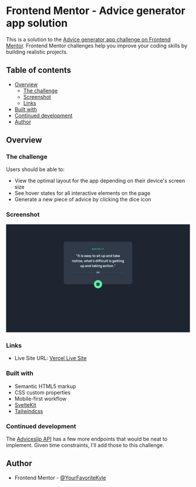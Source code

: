 # Frontend Mentor - Advice generator app solution

This is a solution to the [Advice generator app challenge on Frontend Mentor](https://www.frontendmentor.io/challenges/advice-generator-app-QdUG-13db). Frontend Mentor challenges help you improve your coding skills by building realistic projects.

## Table of contents

- [Overview](#overview)
  - [The challenge](#the-challenge)
  - [Screenshot](#screenshot)
  - [Links](#links)
- [Built with](#built-with)
- [Continued development](#continued-development)
- [Author](#author)

## Overview

### The challenge

Users should be able to:

- View the optimal layout for the app depending on their device's screen size
- See hover states for all interactive elements on the page
- Generate a new piece of advice by clicking the dice icon

### Screenshot

![](./README/desktop-screenshot.png)

### Links

- Live Site URL: [Vercel Live Site](https://advice-generator-app-main-azure.vercel.app/)

### Built with

- Semantic HTML5 markup
- CSS custom properties
- Mobile-first workflow
- [SvelteKit](https://kit.svelte.dev/)
- [Tailwindcss](https://tailwindcss.com/)

### Continued development

The [Adviceslip API](https://api.adviceslip.com) has a few more endpoints that would be neat to implement. Given time constraints, I'll add those to this challenge.

## Author

- Frontend Mentor - [@YourFavoriteKyle](https://www.frontendmentor.io/profile/YourFavoriteKyle)
